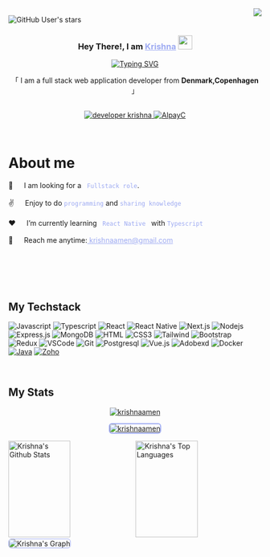 <a href="https://komarev.com/ghpvc/?username=krishnaamen">
    <img align="right" src="https://visitcount.itsvg.in/api?id=AlpayC&label=Profile%20Views&icon=2&pretty=true" />
</a>

<!-- [![wakatime](https://wakatime.com/badge/user/.svg)](https://wakatime.com/@) -->

![GitHub User's stars](https://img.shields.io/github/stars/krishnaamen?label=Total%20Stars&color=FF6A3D)

<!-- Intro  -->
<h3 align="center">
   Hey There!, I am
                <b><a target="_blank" href="https://alpaycelik.dev" style="color:#9DAAF2">Krishna</a>  <img src="https://media.giphy.com/media/hvRJCLFzcasrR4ia7z/giphy.gif" width="28">
</b>
</h3>
<p align="center">
  <a href="https://github.com/krishnaamen"><a href="https://git.io/typing-svg"><img src="https://readme-typing-svg.herokuapp.com?font=Poppins&weight=600&pause=1000&color=9DAAF2&center=true&vCenter=true&random=false&width=435&height=52&lines=Full-stack+Webdeveloper;Tech+Enthusiast;Learning+new+Skills;Mobile_App_Developer" alt="Typing SVG" /></a></a>
</p>
<p align="center">     
    「 I am a full stack web application developer from <b>Denmark,Copenhagen</b> 」
    <br>
    <br>

</p>

<p align="center">
 <a href="https://developerkrishna.netlify.app/" target="blank">
  <img src="https://img.shields.io/badge/Website-DC143C?style=for-the-badge&logo=medium&logoColor=white&bgColor=" alt="developer krishna" />
 </a>
 <a href="https://www.linkedin.com/in/krishna-prasad-khanal-a46a714b/" target="_blank">
  <img src="https://img.shields.io/badge/LinkedIn-0077B5?style=for-the-badge&logo=linkedin&logoColor=white" alt="AlpayC"/>
 </a>
</p>
<br />

<!-- About Section -->

# About me

<p>
👯 &emsp; I am looking for a <code style="color:#9DAAF2"> Fullstack role</code>.<br/><br/>
✌️ &emsp; Enjoy to do <code style="color:#9DAAF2">programming</code> and <code style="color:#9DAAF2">sharing knowledge</code> <br/><br/>
❤️ &emsp; I’m currently learning <code style="color:#9DAAF2"> React Native </code> with <code style="color:#9DAAF2">Typescript</code><br/><br/>
📧 &emsp; Reach me anytime:<a style="color:#9DAAF2" href="mailto=krishnaamen@gmail.com"> krishnaamen@gmail.com</a><br/><br/>

</p>

<br/>
<br/>
<br/>

## My Techstack

![Javascript](https://img.shields.io/badge/Javascript-09131B?style=for-the-badge&logo=javascript)
![Typescript](https://img.shields.io/badge/Typescript-09131B?style=for-the-badge&logo=typescript)
![React](https://img.shields.io/badge/-React-09131B?style=for-the-badge&logo=react&logoColor=61DBFB)
![React Native](https://img.shields.io/badge/React_Native-09131B?style=for-the-badge&logo=react&logoColor=61DAFB)
![Next.js](https://img.shields.io/badge/next.js-09131B?style=for-the-badge&logo=nextdotjs&logoColor=white)
![Nodejs](https://img.shields.io/badge/Nodejs-09131B?style=for-the-badge&logo=node.js&logoColor=3C873A)
![Express.js](https://img.shields.io/badge/Express.js-09131B?style=for-the-badge&logo=express&logoColor=white)
![MongoDB](https://img.shields.io/badge/MongoDB-09131B?style=for-the-badge&logo=mongodb)
![HTML](https://img.shields.io/badge/HTML5-09131B?style=for-the-badge&logo=html5)
![CSS3](https://img.shields.io/badge/CSS3-09131B?style=for-the-badge&logo=css3&logoColor=1572B6)
![Tailwind](https://img.shields.io/badge/Tailwind_CSS-09131B?style=for-the-badge&logo=tailwindcss&)
![Bootstrap](https://img.shields.io/badge/Bootstrap-09131B?style=for-the-badge&logo=bootstrap)
![Redux](https://img.shields.io/badge/Redux-09131B?style=for-the-badge&logo=redux&logoColor=764ABC)
![VSCode](https://img.shields.io/badge/Visual_Studio-09131B?style=for-the-badge&logo=visual%20studio&logoColor=005BA4)
![Git](https://img.shields.io/badge/Git-09131B?style=for-the-badge&logo=git)
![Postgresql](https://img.shields.io/badge/Postgresql-09131B?style=for-the-badge&logo=Postgresql&logoColor=31648C)
![Vue.js](https://img.shields.io/badge/Vue.js-09131B?style=for-the-badge&logo=Vue.js&logoColor=3FB17F)
![Adobexd](https://img.shields.io/badge/Adobexd-09131B?style=for-the-badge&logo=Adobexd&logoColor=FF61F6)
![Docker](https://img.shields.io/badge/Docker-09131B?style=for-the-badge&logo=Docker&logoColor=119AD4)
[![Java](https://img.shields.io/badge/Java-007396?style=for-the-badge&logo=Java&logoColor=white)](https://www.java.com/)
[![Zoho](https://img.shields.io/badge/Zoho-FF8000?style=for-the-badge&logo=Zoho&logoColor=white)](https://www.zoho.com/)


<br/>


## My Stats

<p align="center">
  <a href="https://github.com/krishnaamen" >
    <img src="https://github-readme-streak-stats.herokuapp.com/?user=AlpayC&theme=codeSTACKr&border=9DAAF2" alt="krishnaamen"/>
  </a>
</p>

<p align="center">
  <a href="https://github.com/krishnaamen">
    <img style="border: 2px solid #9DAAF2; border-radius: 6px;" src="https://github-profile-summary-cards.vercel.app/api/cards/profile-details?username=krishnaamen&theme=codeSTACKr" alt="krishnaamen"/>
  </a>
</p>

<a> 
    <a href="https://github.com/krishnaamen"><img alt="Krishna's Github Stats" src="https://denvercoder1-github-readme-stats.vercel.app/api?username=krishnaamen&show_icons=true&count_private=true&border_color=9DAAF2&bg_color=09131B&title_color=FF652F&icon_color=F8D866&text_color=FFFFFF" height="192px" width="49.5%"/></a>
  <a href="https://github.com/krishnaamen"><img alt="Krishna's Top Languages" src="https://denvercoder1-github-readme-stats.vercel.app/api/top-langs/?username=krishnaamen&langs_count=8&layout=compact&border_color=9DAAF2&bg_color=09131B&text_color=FFFFFF&title_color=FF652F&icon_color=F8D866" height="192px" width="49.5%"/></a>
  <br/>
</a>

<!-- ![Krishna's Graph](https://github-readme-activity-graph.vercel.app/graph?username=krishnaamen&custom_title=Krishna's%20GitHub%20Activity%20Graph&bg_color=0D1117&color=9DAAF2&line=9DAAF2&point=9DAAF2&area_color=FFFFFF&title_color=FFFFFF&area=true) -->
<img src="https://github-readme-activity-graph.vercel.app/graph?username=krishnaamen&custom_title=Krishna's%20GitHub%20Activity%20Graph&bg_color=09131B&color=9DAAF2&line=FF652F&point=9DAAF2&area_color=FF652F&title_color=FF652F&area=true" alt="Krishna's Graph" style="border: 1px solid #9DAAF2; border-radius: 6px;" />

